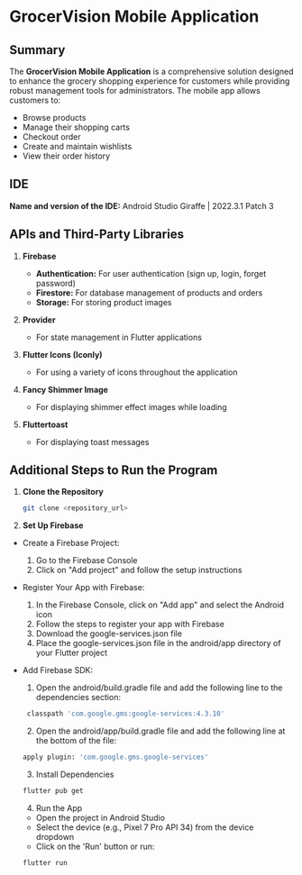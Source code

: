 # GrocerVision Mobile Application

## Summary

The **GrocerVision Mobile Application** is a comprehensive solution designed to enhance the grocery shopping experience for customers while providing robust management tools for administrators. The mobile app allows customers to:

- Browse products
- Manage their shopping carts
- Checkout order
- Create and maintain wishlists
- View their order history

## IDE

**Name and version of the IDE:**
Android Studio Giraffe | 2022.3.1 Patch 3

## APIs and Third-Party Libraries

1. **Firebase**

   - **Authentication:** For user authentication (sign up, login, forget password)
   - **Firestore:** For database management of products and orders
   - **Storage:** For storing product images

2. **Provider**

   - For state management in Flutter applications

3. **Flutter Icons (Iconly)**

   - For using a variety of icons throughout the application

4. **Fancy Shimmer Image**

   - For displaying shimmer effect images while loading

5. **Fluttertoast**

   - For displaying toast messages

## Additional Steps to Run the Program

1. **Clone the Repository**

   ```sh
   git clone <repository_url>
   ```

2. **Set Up Firebase**

- Create a Firebase Project:
  1. Go to the Firebase Console
  2. Click on "Add project" and follow the setup instructions

- Register Your App with Firebase:
  1. In the Firebase Console, click on "Add app" and select the Android icon
  2. Follow the steps to register your app with Firebase
  3. Download the google-services.json file
  4. Place the google-services.json file in the android/app directory of your Flutter project

- Add Firebase SDK:
  1. Open the android/build.gradle file and add the following line to the dependencies section:
  ```sh
   classpath 'com.google.gms:google-services:4.3.10'
  ```
  2.  Open the android/app/build.gradle file and add the following line at the bottom of the file:
  ```sh
  apply plugin: 'com.google.gms.google-services'
  ```
  3.  Install Dependencies
  ```sh
  flutter pub get
  ```
  4.  Run the App
  - Open the project in Android Studio
  - Select the device (e.g., Pixel 7 Pro API 34) from the device dropdown
  - Click on the 'Run' button or run:
  ```sh
  flutter run
  ```
